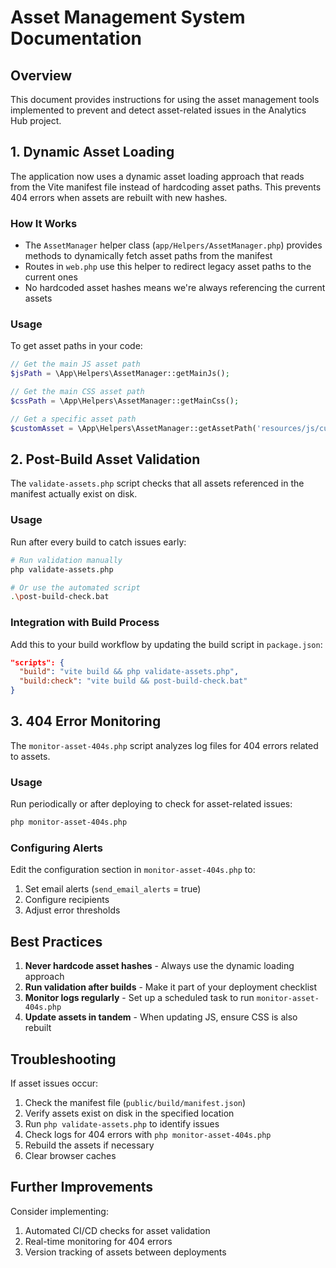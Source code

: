 # Asset Management System Documentation

## Overview

This document provides instructions for using the asset management tools implemented to prevent and detect asset-related issues in the Analytics Hub project.

## 1. Dynamic Asset Loading

The application now uses a dynamic asset loading approach that reads from the Vite manifest file instead of hardcoding asset paths. This prevents 404 errors when assets are rebuilt with new hashes.

### How It Works

- The `AssetManager` helper class (`app/Helpers/AssetManager.php`) provides methods to dynamically fetch asset paths from the manifest
- Routes in `web.php` use this helper to redirect legacy asset paths to the current ones
- No hardcoded asset hashes means we're always referencing the current assets

### Usage

To get asset paths in your code:

```php
// Get the main JS asset path
$jsPath = \App\Helpers\AssetManager::getMainJs();

// Get the main CSS asset path
$cssPath = \App\Helpers\AssetManager::getMainCss();

// Get a specific asset path
$customAsset = \App\Helpers\AssetManager::getAssetPath('resources/js/custom.js');
```

## 2. Post-Build Asset Validation

The `validate-assets.php` script checks that all assets referenced in the manifest actually exist on disk.

### Usage

Run after every build to catch issues early:

```bash
# Run validation manually
php validate-assets.php

# Or use the automated script
.\post-build-check.bat
```

### Integration with Build Process

Add this to your build workflow by updating the build script in `package.json`:

```json
"scripts": {
  "build": "vite build && php validate-assets.php",
  "build:check": "vite build && post-build-check.bat"
}
```

## 3. 404 Error Monitoring

The `monitor-asset-404s.php` script analyzes log files for 404 errors related to assets.

### Usage

Run periodically or after deploying to check for asset-related issues:

```bash
php monitor-asset-404s.php
```

### Configuring Alerts

Edit the configuration section in `monitor-asset-404s.php` to:

1. Set email alerts (`send_email_alerts` = true)
2. Configure recipients
3. Adjust error thresholds

## Best Practices

1. **Never hardcode asset hashes** - Always use the dynamic loading approach
2. **Run validation after builds** - Make it part of your deployment checklist
3. **Monitor logs regularly** - Set up a scheduled task to run `monitor-asset-404s.php`
4. **Update assets in tandem** - When updating JS, ensure CSS is also rebuilt

## Troubleshooting

If asset issues occur:

1. Check the manifest file (`public/build/manifest.json`)
2. Verify assets exist on disk in the specified location
3. Run `php validate-assets.php` to identify issues
4. Check logs for 404 errors with `php monitor-asset-404s.php`
5. Rebuild the assets if necessary
6. Clear browser caches

## Further Improvements

Consider implementing:

1. Automated CI/CD checks for asset validation
2. Real-time monitoring for 404 errors
3. Version tracking of assets between deployments
